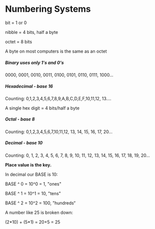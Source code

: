 # **Numbering Systems**

bit = 1 or 0

nibble = 4 bits, half a byte

octet = 8 bits

A byte on most computers is the same as an octet

##### **Binary uses only 1's and 0's**

0000, 0001, 0010, 0011, 0100, 0101, 0110, 0111, 1000...

##### **Hexadecimal - base 16**

Counting: 0,1,2,3,4,5,6,7,8,9,A,B,C,D,E,F,10,11,12, 13....

A single hex digit = 4 bits/half a byte

##### **Octal - base 8**

Counting: 0,1,2,3,4,5,6,7,10,11,12, 13, 14, 15, 16, 17, 20...

##### **Decimal - base 10**

Counting: 0, 1, 2, 3, 4, 5, 6, 7, 8, 9, 10, 11, 12, 13, 14, 15, 16, 17, 18, 19, 20...



**Place value is the key.**

In decimal our BASE is 10:

 BASE ^ 0 = 10^0 = 1,  "ones"

 BASE ^ 1 = 10^1 = 10,  "tens"

 BASE ^ 2 = 10^2 = 100,  "hundreds“

A number like 25 is broken down:

 \(2\*10\) + \(5\*1\) = 20+5 = 25

